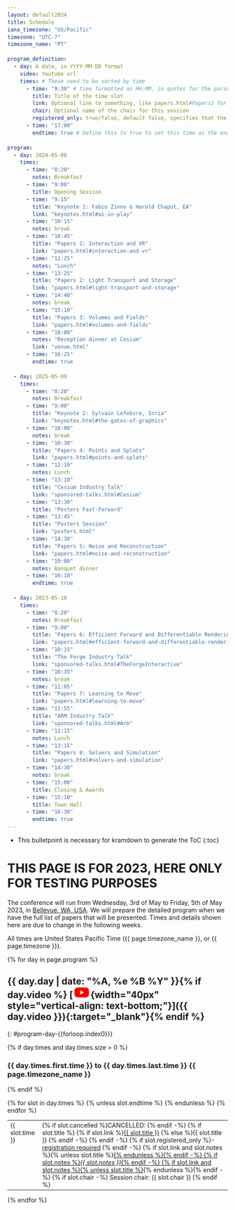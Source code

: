 ```yaml
---
layout: default2024
title: Schedule
iana_timezone: "US/Pacific"
timezone: "UTC-7"
timezone_name: "PT"

program_definition:
  - day: A date, in YYYY-MM-DD format
    video: Youtube url
    times: # These need to be sorted by time
      - time: "9:30" # time formatted as HH:MM, in quotes for the parser to not complain. This should be in 24-hour format, and it should convert automatically to am/pm for the people who use that, according to computer configuration.
        title: Title of the time slot
        link: Optional link to something, like papers.html#Papers1 for the first paper session
        chair: Optional name of the chair for this session
        registered_only: true/false, default false, specifies that the event is only for registered individuals. This was mainly used when the conference was online only, for poster presentations and social events
      - time: "17:00"
        endtime: true # Define this to true to set this time as the endtime of the day, it will not be shown in the list, it's because the title of each day includes a time interval, and to obtain that, the first and last times in the list of each day are used.

program:
  - day: 2024-05-08
    times:
      - time: "8:20"
        notes: Breakfast
      - time: "9:00"
        title: Opening Session
      - time: "9:15"
        title: "Keynote 1: Fabio Zinno & Harold Chaput, EA"
        link: "keynotes.html#ai-in-play"
      - time: "10:15"
        notes: break
      - time: "10:45"
        title: "Papers 1: Interaction and VR"
        link: "papers.html#interaction-and-vr"
      - time: "12:25"
        notes: "Lunch"
      - time: "13:25"
        title: "Papers 2: Light Transport and Storage"
        link: "papers.html#light-transport-and-storage"
      - time: "14:40"
        notes: break
      - time: "15:10"
        title: "Papers 3: Volumes and Fields"
        link: "papers.html#volumes-and-fields"
      - time: "18:00"
        notes: "Reception dinner at Cesium"
        link: "venue.html"
      - time: "16:25"
        endtime: true

  - day: 2025-05-09
    times:
      - time: "8:20"
        notes: Breakfast
      - time: "9:00"
        title: "Keynote 2: Sylvain Lefebvre, Inria"
        link: "keynotes.html#the-gates-of-graphics"
      - time: "10:00"
        notes: break
      - time: "10:30"
        title: "Papers 4: Points and Splats"
        link: "papers.html#points-and-splats"
      - time: "12:10"
        notes: Lunch
      - time: "13:10"
        title: "Cesium Industry Talk"
        link: "sponsored-talks.html#Cesium"
      - time: "13:30"
        title: "Posters Fast-Forward"
      - time: "13:45"
        title: "Posters Session"
        link: "posters.html"
      - time: "14:30"
        title: "Papers 5: Noise and Reconstruction"
        link: "papers.html#noise-and-reconstruction"
      - time: "19:00"
        notes: Banquet dinner
      - time: "16:10"
        endtime: true

  - day: 2023-05-10
    times:
      - time: "8:20"
        notes: Breakfast
      - time: "9:00"
        title: "Papers 6: Efficient Forward and Differentiable Rendering"
        link: "papers.html#efficient-forward-and-differentiable-rendering"
      - time: "10:15"
        title: "The Forge Industry Talk"
        link: "sponsored-talks.html#TheForgeInteractive"
      - time: "10:35"
        notes: break
      - time: "11:05"
        title: "Papers 7: Learning to Move"
        link: "papers.html#learning-to-move"
      - time: "11:55"
        title: "ARM Industry Talk"
        link: "sponsored-talks.html#Arm"
      - time: "12:15"
        notes: Lunch
      - time: "13:15"
        title: "Papers 8: Solvers and Simulation"
        link: "papers.html#solvers-and-simulation"
      - time: "14:30"
        notes: break
      - time: "15:00"
        title: Closing & Awards
      - time: "15:10"
        title: Town Hall
      - time: "16:30"
        endtime: true
---
```


* This bulletpoint is necessary for kramdown to generate the ToC
{:toc}


# THIS PAGE IS FOR 2023, HERE ONLY FOR TESTING PURPOSES

The conference will run from Wednesday, 3rd of May to Friday, 5th of May 2023, in [Bellevue, WA, USA](venue.html). We will prepare the detailed program when we have the full list of papers that will be presented. Times and details shown here are due to change in the following weeks.

All times are United States Pacific Time ({{ page.timezone_name }}, or {{ page.timezone }}).

{% for day in page.program %}

## {{ day.day | date: "%A, %e %B %Y" }}{% if day.video %}&nbsp;[![YouTube stream for Day {{ forloop.index }}](../img/youtube-link-logo.png){width="40px" style="vertical-align: text-bottom;"}]({{ day.video }}){:target="_blank"}{% endif %}
{: #program-day-{{forloop.index0}}}

{% if day.times and day.times.size > 0 %}

### <span class="time" data-day="{{ day.day }}">{{ day.times.first.time }}</span> to <span class="time" data-day="{{ day.day }}">{{ day.times.last.time }}</span> {{ page.timezone_name }}

{% endif %}

<table class="program times">
    {% for slot in day.times %}
    {% unless slot.endtime %}
    <tr>
        <td class="time" data-day="{{ day.day }}" valign="top" {% if slot.cancelled %}style="text-decoration:line-through;"{% endif %}>{{ slot.time }}</td>
        <td class="item">
            {% if slot.cancelled %}CANCELLED:&nbsp;{% endif -%}
            {% if slot.title %}
              {% if slot.link %}<a href="{{ slot.link }}">{{ slot.title }}</a>&nbsp;{% else %}{{ slot.title }}&nbsp;{% endif -%}
            {% endif -%}
            {% if slot.registered_only %}- <a href="attend.html">registration required</a>&nbsp;{% endif -%}
            {% if slot.link and slot.notes %}{% unless slot.title %}<a href="{{ slot.link }}">{% endunless %}{% endif -%}
              {% if slot.notes %}<i>{{ slot.notes }}</i>{% endif -%}
            {% if slot.link and slot.notes %}{% unless slot.title %}</a>{% endunless %}{% endif -%}
            {% if slot.chair -%}
              <span class="session-chair">Session chair: {{ slot.chair }}</span>
            {% endif %}
        </td>
    </tr>
    {% endunless %}
    {% endfor %}
</table>
{% endfor %}



<script src="../script/luxon.min.js"></script>
<script>
var times = document.getElementsByClassName("time");
Array.from(times).forEach(te => {
  var s = te.attributes["data-day"].value + " " + te.textContent;
  var t = luxon.DateTime.fromFormat(s, "yyyy-MM-dd H:mm", {zone:"{{page.iana_timezone}}"});
  var lt = t.toLocal();
  var lts =  lt.toLocaleString({ weekday: 'short', month: 'short', day: 'numeric', hour: 'numeric', minute: '2-digit', timeZoneName: 'short' });
  // Set the caption text on hover to the local time
  te.setAttribute("data-local-time", lts);
  te.setAttribute("title", lts);

  // Use AM/PM where appropriate according to the computer locale
  ts = t.toLocaleString(luxon.DateTime.TIME_SIMPLE);
  te.textContent = ts.toUpperCase()
});
</script>
